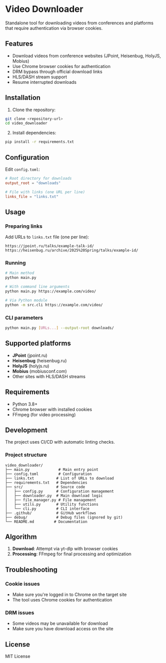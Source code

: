 # Video Downloader

Standalone tool for downloading videos from conferences and platforms that require authentication via browser cookies.

## Features

- Download videos from conference websites (JPoint, Heisenbug, HolyJS, Mobius)
- Use Chrome browser cookies for authentication
- DRM bypass through official download links
- HLS/DASH stream support
- Resume interrupted downloads

## Installation

1. Clone the repository:
```bash
git clone <repository-url>
cd video_downloader
```

2. Install dependencies:
```bash
pip install -r requirements.txt
```


## Configuration

Edit `config.toml`:

```toml
# Root directory for downloads
output_root = "downloads"

# File with links (one URL per line)
links_file = "links.txt"
```

## Usage

### Preparing links

Add URLs to `links.txt` file (one per line):
```
https://jpoint.ru/talks/example-talk-id/
https://heisenbug.ru/archive/2025%20Spring/talks/example-id/
```

### Running

```bash
# Main method
python main.py

# With command line arguments
python main.py https://example.com/video/

# Via Python module
python -m src.cli https://example.com/video/
```

### CLI parameters

```bash
python main.py [URLs...] --output-root downloads/
```

## Supported platforms

- **JPoint** (jpoint.ru)
- **Heisenbug** (heisenbug.ru)
- **HolyJS** (holyjs.ru)
- **Mobius** (mobiusconf.com)
- Other sites with HLS/DASH streams

## Requirements

- Python 3.8+
- Chrome browser with installed cookies
- FFmpeg (for video processing)

## Development

The project uses CI/CD with automatic linting checks.

### Project structure

```
video_downloader/
├── main.py             # Main entry point
├── config.toml         # Configuration
├── links.txt          # List of URLs to download
├── requirements.txt   # Dependencies
├── src/               # Source code
│   ├── config.py      # Configuration management
│   ├── downloader.py  # Main download logic
│   ├── file_manager.py # File management
│   ├── utils.py       # Utility functions
│   └── cli.py         # CLI interface
├── .github/           # GitHub workflows
├── debug/             # Debug files (ignored by git)
└── README.md         # Documentation
```

## Algorithm

1. **Download**: Attempt via yt-dlp with browser cookies
2. **Processing**: FFmpeg for final processing and optimization

## Troubleshooting

### Cookie issues
- Make sure you're logged in to Chrome on the target site
- The tool uses Chrome cookies for authentication

### DRM issues
- Some videos may be unavailable for download
- Make sure you have download access on the site

## License

MIT License
